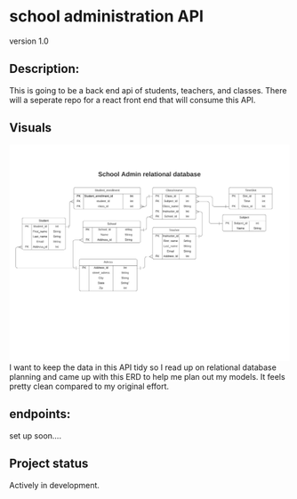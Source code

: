 # school administration API 

version 1.0

## Description:
This is going to be a back end api of students, teachers, and classes. There will a seperate repo for a react front end that will consume this API.


## Visuals
![Entity Relationship Diagram](readmemedia/ERD.jpeg)
I want to keep the data in this API tidy so I read up on relational database planning and came up with this ERD to help me plan out my models. It feels pretty clean compared to my original effort.



## endpoints:
set up soon....


## Project status
Actively in development.